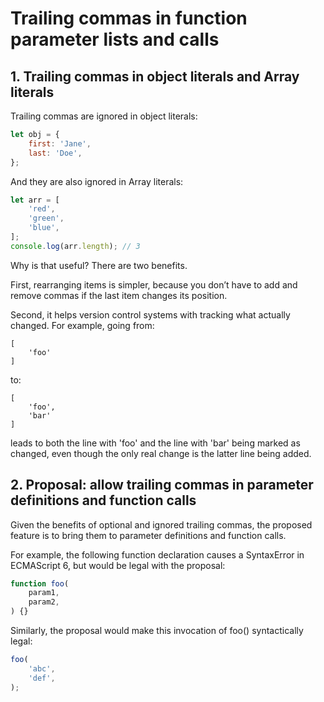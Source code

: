# Trailing commas in function parameter lists and calls

## 1. Trailing commas in object literals and Array literals

Trailing commas are ignored in object literals:

```js
let obj = {
    first: 'Jane',
    last: 'Doe',
};
```

And they are also ignored in Array literals:

```js
let arr = [
    'red',
    'green',
    'blue',
];
console.log(arr.length); // 3
```

Why is that useful? There are two benefits.

First, rearranging items is simpler, because you don’t have to add and remove commas if the last item changes its position.

Second, it helps version control systems with tracking what actually changed. For example, going from:

```
[
    'foo'
]
```

to:

```
[
    'foo',
    'bar'
]
```

leads to both the line with 'foo' and the line with 'bar' being marked as changed, even though the only real change is the latter line being added.

## 2. Proposal: allow trailing commas in parameter definitions and function calls

Given the benefits of optional and ignored trailing commas, the proposed feature is to bring them to parameter definitions and function calls.

For example, the following function declaration causes a SyntaxError in ECMAScript 6, but would be legal with the proposal:

```js
function foo(
    param1,
    param2,
) {}
```

Similarly, the proposal would make this invocation of foo() syntactically legal:

```js
foo(
    'abc',
    'def',
);
```
